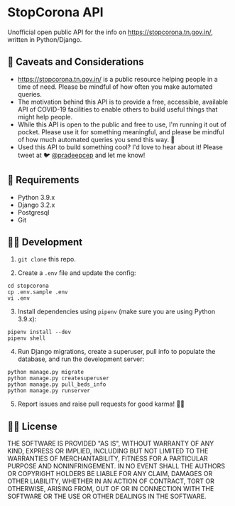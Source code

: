 # StopCorona API

Unofficial open public API for the info on https://stopcorona.tn.gov.in/, written in Python/Django.


## 🔎 Caveats and Considerations
* https://stopcorona.tn.gov.in/ is a public resource helping people in a time of need. Please be mindful of how often you make automated queries.
* The motivation behind this API is to provide a free, accessible, available API of COVID-19 facilities to enable others to build useful things that might help people.
* While this API is open to the public and free to use, I'm running it out of pocket. Please use it for something meaningful, and please be mindful of how much automated queries you send this way. 🙏
* Used this API to build something cool? I'd love to hear about it! Please tweet at 🐦 [@pradeepcep](https://twitter.com/pradeepcep) and let me know!


## 📝 Requirements
* Python 3.9.x
* Django 3.2.x
* Postgresql
* Git


## 👨‍💻 Development

1. `git clone` this repo.

2. Create a `.env` file and update the config:
```
cd stopcorona
cp .env.sample .env
vi .env
```

3. Install dependencies using `pipenv` (make sure you are using Python 3.9.x):
```
pipenv install --dev
pipenv shell
```

4. Run Django migrations, create a superuser, pull info to populate the database, and run the development server:
```
python manage.py migrate
python manage.py createsuperuser
python manage.py pull_beds_info
python manage.py runserver
```

5. Report issues and raise pull requests for good karma! 🧘‍♂️


## 👨‍⚖️ License

THE SOFTWARE IS PROVIDED "AS IS", WITHOUT WARRANTY OF ANY KIND, EXPRESS OR
IMPLIED, INCLUDING BUT NOT LIMITED TO THE WARRANTIES OF MERCHANTABILITY,
FITNESS FOR A PARTICULAR PURPOSE AND NONINFRINGEMENT. IN NO EVENT SHALL THE
AUTHORS OR COPYRIGHT HOLDERS BE LIABLE FOR ANY CLAIM, DAMAGES OR OTHER
LIABILITY, WHETHER IN AN ACTION OF CONTRACT, TORT OR OTHERWISE, ARISING FROM,
OUT OF OR IN CONNECTION WITH THE SOFTWARE OR THE USE OR OTHER DEALINGS IN THE
SOFTWARE.
